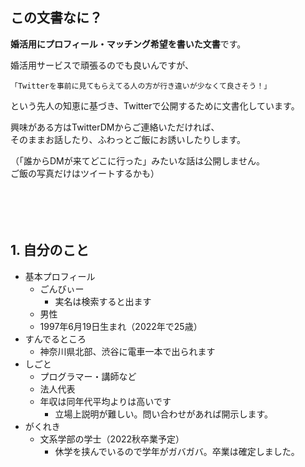 ## この文書なに？
**婚活用にプロフィール・マッチング希望を書いた文書**です。

婚活用サービスで頑張るのでも良いんですが、

`「Twitterを事前に見てもらえてる人の方が行き違いが少なくて良さそう！」`

という先人の知恵に基づき、Twitterで公開するために文書化しています。  

興味がある方はTwitterDMからご連絡いただければ、  
そのままお話したり、ふわっとご飯にお誘いしたりします。

（「誰からDMが来てどこに行った」みたいな話は公開しません。  
ご飯の写真だけはツイートするかも）
<br>
<br>
<br>
<br>
<br>
## 1. 自分のこと
* 基本プロフィール
  * ごんびぃー
    * 実名は検索すると出ます
  * 男性
  * 1997年6月19日生まれ（2022年で25歳）
* すんでるところ 
  * 神奈川県北部、渋谷に電車一本で出られます
* しごと
  * プログラマー・講師など
  * 法人代表
  * 年収は同年代平均よりは高いです
    * 立場上説明が難しい。問い合わせがあれば開示します。
* がくれき
  * 文系学部の学士（2022秋卒業予定）
    * 休学を挟んでいるので学年がガバガバ。卒業は確定しました。
